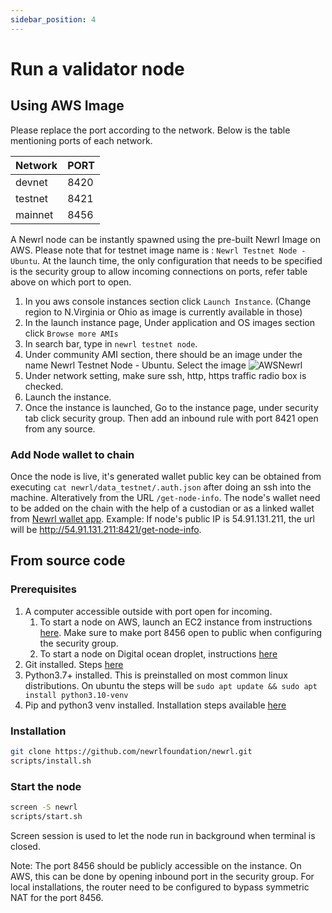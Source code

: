 ```yaml
---
sidebar_position: 4
---
```


# Run a validator node

## Using AWS Image

Please replace the port according to the network. Below is the table mentioning ports of each network.

| Network | PORT |
| ------ | ------ |
| devnet | 8420
| testnet| 8421
| mainnet | 8456

A Newrl node can be instantly spawned using the pre-built Newrl Image on AWS. 
Please note that for testnet image name is : `Newrl Testnet Node - Ubuntu`. 
At the launch time, the only configuration that needs to be specified is the security group to allow incoming connections on ports, refer table above on which port to open.

1. In you aws console instances section click `Launch Instance`. (Change region to N.Virginia or Ohio as image is currently available in those)
2. In the launch instance page, Under application and OS images section click `Browse more AMIs`
3. In search bar, type in `newrl testnet node`. 
4. Under community AMI section, there should be an image under the name 
Newrl Testnet Node - Ubuntu. Select the image
![AWSNewrl](/img/screenshot_aws_testnet.png)
5. Under network setting, make sure ssh, http, https traffic radio box is checked.
6. Launch the instance.
7. Once the instance is launched, Go to the instance page, under security tab click security group. Then add an inbound rule with port 8421 open from any source.  



### Add Node wallet to chain
Once the node is live, it's generated wallet public key can be obtained from executing `cat newrl/data_testnet/.auth.json` after doing an ssh into the machine. Alteratively from the URL `/get-node-info`. The node's wallet need to be added on the chain with the help of a custodian or as a linked wallet from [Newrl wallet app](https://wallet.newrl.net).
Example: If node's public IP is 54.91.131.211, the url will be http://54.91.131.211:8421/get-node-info.

## From source code
### Prerequisites 
1. A computer accessible outside with port open for incoming.
    1. To start a node on AWS, launch an EC2 instance from instructions [here](https://docs.aws.amazon.com/efs/latest/ug/gs-step-one-create-ec2-resources.html). Make sure to make port 8456 open to public when configuring the security group. 
    2. To start a node on Digital ocean droplet, instructions [here](https://docs.digitalocean.com/products/droplets/quickstart/)
3. Git installed. Steps [here](https://git-scm.com/downloads)
4. Python3.7+ installed. This is preinstalled on most common linux distributions. On ubuntu the steps will be `sudo apt update && sudo apt install python3.10-venv`
6. Pip and python3 venv installed. Installation steps available [here](https://pip.pypa.io/en/stable/installation/)

### Installation

```bash
git clone https://github.com/newrlfoundation/newrl.git
scripts/install.sh
```

### Start the node
```bash
screen -S newrl
scripts/start.sh
```
Screen session is used to let the node run in background when terminal is closed. 

Note: The port 8456 should be publicly accessible on the instance. On AWS, this can be done by opening inbound port in the security group. For local installations, the router need to be configured to bypass symmetric NAT for the port 8456.